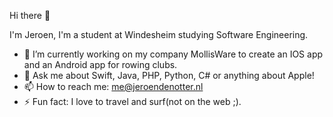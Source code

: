 Hi there 👋 

I'm Jeroen, I'm a student at Windesheim studying Software Engineering.

- 🔭 I’m currently working on my company MollisWare to create an IOS app and an Android app for rowing clubs.
- 💬 Ask me about Swift, Java, PHP, Python, C# or anything about Apple!
- 📫 How to reach me: me@jeroendenotter.nl
- ⚡ Fun fact: I love to travel and surf(not on the web ;).
